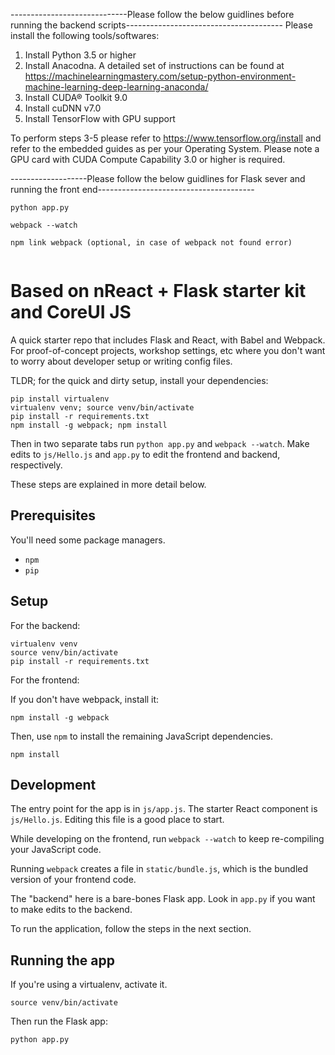 -----------------------------Please follow the below guidlines before running the backend scripts---------------------------------------
Please install the following tools/softwares:
1. Install Python 3.5 or higher
2. Install Anacodna. A detailed set of instructions can be found at https://machinelearningmastery.com/setup-python-environment-machine-learning-deep-learning-anaconda/
3. Install CUDA® Toolkit 9.0
4. Install cuDNN v7.0
5. Install TensorFlow with GPU support

To perform steps 3-5 please refer to https://www.tensorflow.org/install and refer to the embedded guides as per your Operating System.
Please note a GPU card with CUDA Compute Capability 3.0 or higher is required.

-------------------Please follow the below guidlines for Flask sever and running the front end---------------------------------------

```
python app.py

webpack --watch

npm link webpack (optional, in case of webpack not found error)


```
# Based on nReact + Flask starter kit and CoreUI JS

A quick starter repo that includes Flask and React, with Babel and Webpack. For proof-of-concept projects, workshop settings, etc where you don't want to worry about developer setup or writing config files.

TLDR; for the quick and dirty setup, install your dependencies:

```
pip install virtualenv
virtualenv venv; source venv/bin/activate
pip install -r requirements.txt
npm install -g webpack; npm install
```

Then in two separate tabs run `python app.py` and `webpack --watch`. Make edits to `js/Hello.js` and `app.py` to edit the frontend and backend, respectively.

These steps are explained in more detail below.

## Prerequisites

You'll need some package managers.

- `npm`
- `pip`

## Setup

For the backend:

```
virtualenv venv
source venv/bin/activate
pip install -r requirements.txt
```

For the frontend:

If you don't have webpack, install it:

```
npm install -g webpack
```

Then, use `npm` to install the remaining JavaScript dependencies.

```
npm install
```

## Development

The entry point for the app is in `js/app.js`. The starter React component is `js/Hello.js`. Editing this file is a good place to start.

While developing on the frontend, run `webpack --watch` to keep re-compiling your JavaScript code.

Running `webpack` creates a file in `static/bundle.js`, which is the bundled version of your frontend code.

The "backend" here is a bare-bones Flask app. Look in `app.py` if you want to make edits to the backend.

To run the application, follow the steps in the next section.

## Running the app

If you're using a virtualenv, activate it.

```
source venv/bin/activate
```

Then run the Flask app:

```
python app.py
```

